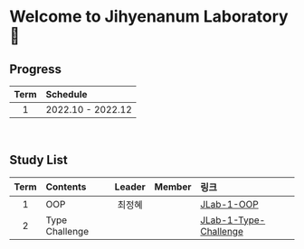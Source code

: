 # Welcome to Jihyenanum Laboratory 💙

## Progress

| Term | Schedule          |
| :--: | :---------------- |
|  1   | 2022.10 - 2022.12 |

<br/>

## Study List

| Term | Contents       | Leader | Member | 링크                                                                                    |
| :--: | :------------- | :----: | :----- | :-------------------------------------------------------------------------------------- |
|  1   | OOP            | 최정혜 |        | [JLab-1-OOP](https://github.com/Jihyenanum-Laboratory/JLab-1-OOP)                       |
|  2   | Type Challenge |        |        | [JLab-1-Type-Challenge](https://github.com/Jihyenanum-Laboratory/JLab-1-Type-Challenge) |
